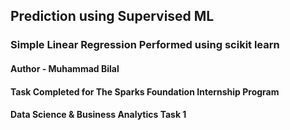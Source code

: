 ## **Prediction using Supervised ML**
### Simple Linear Regression Performed using scikit learn
#### **Author - Muhammad Bilal**
#### Task Completed for The Sparks Foundation Internship Program 
#### Data Science & Business Analytics Task 1
